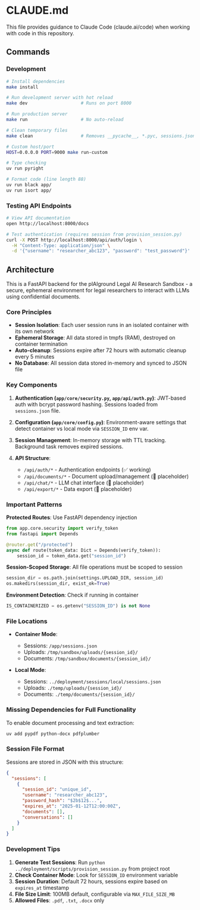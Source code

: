 # CLAUDE.md

This file provides guidance to Claude Code (claude.ai/code) when working with code in this repository.

## Commands

### Development
```bash
# Install dependencies
make install

# Run development server with hot reload
make dev                    # Runs on port 8000

# Run production server
make run                    # No auto-reload

# Clean temporary files
make clean                  # Removes __pycache__, *.pyc, sessions.json

# Custom host/port
HOST=0.0.0.0 PORT=9000 make run-custom

# Type checking
uv run pyright

# Format code (line length 88)
uv run black app/
uv run isort app/
```

### Testing API Endpoints
```bash
# View API documentation
open http://localhost:8000/docs

# Test authentication (requires session from provision_session.py)
curl -X POST http://localhost:8000/api/auth/login \
  -H "Content-Type: application/json" \
  -d '{"username": "researcher_abc123", "password": "test_password"}'
```

## Architecture

This is a FastAPI backend for the plAIground Legal AI Research Sandbox - a secure, ephemeral environment for legal researchers to interact with LLMs using confidential documents.

### Core Principles
- **Session Isolation**: Each user session runs in an isolated container with its own network
- **Ephemeral Storage**: All data stored in tmpfs (RAM), destroyed on container termination
- **Auto-cleanup**: Sessions expire after 72 hours with automatic cleanup every 5 minutes
- **No Database**: All session data stored in-memory and synced to JSON file

### Key Components

1. **Authentication (`app/core/security.py`, `app/api/auth.py`)**: JWT-based auth with bcrypt password hashing. Sessions loaded from `sessions.json` file.

2. **Configuration (`app/core/config.py`)**: Environment-aware settings that detect container vs local mode via `SESSION_ID` env var.

3. **Session Management**: In-memory storage with TTL tracking. Background task removes expired sessions.

4. **API Structure**:
   - `/api/auth/*` - Authentication endpoints (✅ working)
   - `/api/documents/*` - Document upload/management (📝 placeholder)
   - `/api/chat/*` - LLM chat interface (📝 placeholder)
   - `/api/export/*` - Data export (📝 placeholder)

### Important Patterns

**Protected Routes**: Use FastAPI dependency injection
```python
from app.core.security import verify_token
from fastapi import Depends

@router.get("/protected")
async def route(token_data: Dict = Depends(verify_token)):
    session_id = token_data.get("session_id")
```

**Session-Scoped Storage**: All file operations must be scoped to session
```python
session_dir = os.path.join(settings.UPLOAD_DIR, session_id)
os.makedirs(session_dir, exist_ok=True)
```

**Environment Detection**: Check if running in container
```python
IS_CONTAINERIZED = os.getenv("SESSION_ID") is not None
```

### File Locations

- **Container Mode**:
  - Sessions: `/app/sessions.json`
  - Uploads: `/tmp/sandbox/uploads/{session_id}/`
  - Documents: `/tmp/sandbox/documents/{session_id}/`

- **Local Mode**:
  - Sessions: `../deployment/sessions/local/sessions.json`
  - Uploads: `./temp/uploads/{session_id}/`
  - Documents: `./temp/documents/{session_id}/`

### Missing Dependencies for Full Functionality

To enable document processing and text extraction:
```bash
uv add pypdf python-docx pdfplumber
```

### Session File Format
Sessions are stored in JSON with this structure:
```json
{
  "sessions": [
    {
      "session_id": "unique_id",
      "username": "researcher_abc123",
      "password_hash": "$2b$12$...",
      "expires_at": "2025-01-12T12:00:00Z",
      "documents": [],
      "conversations": []
    }
  ]
}
```

### Development Tips

1. **Generate Test Sessions**: Run `python ../deployment/scripts/provision_session.py` from project root
2. **Check Container Mode**: Look for `SESSION_ID` environment variable
3. **Session Duration**: Default 72 hours, sessions expire based on `expires_at` timestamp
4. **File Size Limit**: 100MB default, configurable via `MAX_FILE_SIZE_MB`
5. **Allowed Files**: `.pdf`, `.txt`, `.docx` only